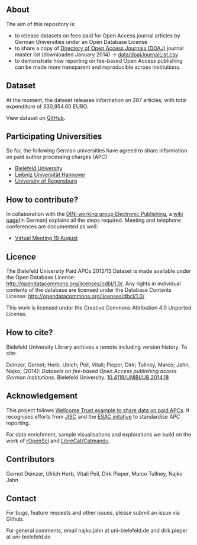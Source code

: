 ## About 

The aim of this repository is:

- to release datasets on fees paid for Open Access journal articles by German Universities under an Open Database License
- to share a copy of [Directory of Open Access Journals (DOAJ)](http://doaj.org/) journal master list (downloaded January 2014) -> [data/doajJournalList.csv](data/doajJournalList.csv)
- to demonstrate how reporting on fee-based Open Access publishing can be made more transparent and reproducible across institutions.

## Dataset

At the moment, the dataset releases information on 287 articles, with total expenditure of 330,954.60 EURO.

View dataset on [GitHub](https://github.com/njahn82/unibiAPC/blob/master/data/apc_de.csv).

## Participating Universities

So far, the following German universities have agreed to share information on paid author processing charges (APC):

- [Bielefeld University](http://oa.uni-bielefeld.de/publikationsfonds.html)
- [Leibniz Universität Hannover](http://tib.uni-hannover.de/oafonds)
- [University of Regensburg](http://oa.uni-regensburg.de/)

## How to contribute?

In collaboration with the [DINI working group Electronic Publishing](http://dini.de/ag/e-pub1/), a [wiki page](https://github.com/njahn82/unibiAPC/wiki/Handreichung-Dateneingabe)(in German) explains all the steps required. Meeting and telephone conferences are documented as well:

* [Virtual Meeting 19 August](https://github.com/njahn82/unibiAPC/wiki/Protokoll-Kick-Off-19.-August)

## Licence

The Bielefeld University Paid APCs 2012/13 Dataset is made available under the Open Database License: http://opendatacommons.org/licenses/odbl/1.0/. Any rights in individual contents of the database are licensed under the Database Contents License: http://opendatacommons.org/licenses/dbcl/1.0/ 

This work is licensed under the Creative Commons Attribution 4.0 Unported License.

## How to cite?

Bielefeld University Library archives a remote including version history. To cite:

Deinzer, Gernot; Herb, Ulrich; Peil, Vitali; Pieper, Dirk; Tullney, Marco; Jahn, Najko; (2014): *Datasets on fee-based Open Access publishing across German Institutions*. Bielefeld University. [10.4119/UNIBI/UB.2014.18](http://dx.doi.org/10.4119/UNIBI/UB.2014.18)

## Acknowledgement

This project follows [Wellcome Trust example to share data on paid APCs](http://blog.wellcome.ac.uk/2014/03/28/the-cost-of-open-access-publishing-a-progress-report/). It recognises efforts from [JISC](https://www.jisc-collections.ac.uk/News/Releasing-open-data-about-Total-Cost-of-Ownership/) and the [ESAC initative](http://esac-initiative.org/) to standardise APC reporting. 

For data enrichment, sample visualisations and explorations we build on the work of [rOpenSci](http://ropensci.org/) and [LibreCat/Catmandu](http://librecat.org/).

## Contributors

Gernot Deinzer, Ulrich Herb, Vitali Peil, Dirk Pieper, Marco Tullney, Najko Jahn

## Contact

For bugs, feature requests and other issues, please submit an issue via Github.

For general comments, email najko.jahn at uni-bielefeld.de and dirk.pieper at uni-bielefeld.de